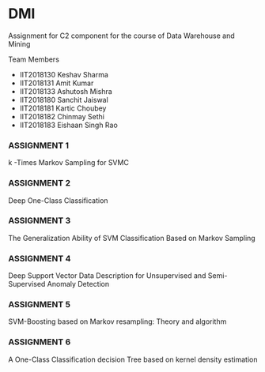 # DMI
Assignment for C2 component for the course of Data Warehouse and Mining

Team Members
- IIT2018130 Keshav Sharma 
- IIT2018131 Amit Kumar 
- IIT2018133 Ashutosh Mishra 
- IIT2018180 Sanchit Jaiswal
- IIT2018181 Kartic Choubey
- IIT2018182 Chinmay Sethi
- IIT2018183 Eishaan Singh Rao 

### ASSIGNMENT 1
k -Times Markov Sampling for SVMC

### ASSIGNMENT 2
Deep One-Class Classification

### ASSIGNMENT 3
The Generalization Ability of SVM Classification
Based on Markov Sampling

### ASSIGNMENT 4
Deep Support Vector Data Description for
Unsupervised and Semi-Supervised Anomaly Detection

### ASSIGNMENT 5
SVM-Boosting based on Markov resampling: Theory and algorithm


### ASSIGNMENT 6
A One-Class Classification decision Tree based on kernel density estimation


